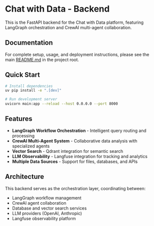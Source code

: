 # Chat with Data - Backend

This is the FastAPI backend for the Chat with Data platform, featuring LangGraph orchestration and CrewAI multi-agent collaboration.

## Documentation

For complete setup, usage, and deployment instructions, please see the main [README.md](../README.md) in the project root.

## Quick Start

```bash
# Install dependencies
uv pip install -e ".[dev]"

# Run development server
uvicorn main:app --reload --host 0.0.0.0 --port 8000
```

## Features

- **LangGraph Workflow Orchestration** - Intelligent query routing and processing
- **CrewAI Multi-Agent System** - Collaborative data analysis with specialized agents
- **Vector Search** - Qdrant integration for semantic search
- **LLM Observability** - Langfuse integration for tracking and analytics
- **Multiple Data Sources** - Support for files, databases, and APIs

## Architecture

This backend serves as the orchestration layer, coordinating between:
- LangGraph workflow management
- CrewAI agent collaboration
- Database and vector search services
- LLM providers (OpenAI, Anthropic)
- Langfuse observability platform 